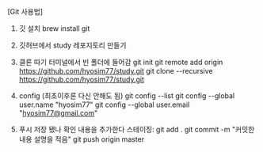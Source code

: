 [Git 사용법]

1. 깃 설치
    brew install git

1. 깃허브에서 study 레포지토리 만들기

1. 클론 따기
    터미널에서 빈 폴더에 들어감
    git init
    git remote add origin https://github.com/hyosim77/study.git
    git clone --recursive https://github.com/hyosim77/study.git

1. config (최초이후론 다신 안해도 됨)
    git config --list 
    git config --global user.name "hyosim77"
    git config --global user.email "hyosim77@gmail.com"

1. 푸시
    저장 됐나 확인
    내용을 추가한다
    스테이징: git add .
    git commit -m "커밋한 내용 설명을 적음"
    git push origin master
